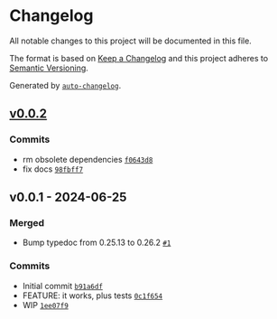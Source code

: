 # Changelog

All notable changes to this project will be documented in this file.

The format is based on [Keep a Changelog](https://keepachangelog.com/en/1.0.0/)
and this project adheres to [Semantic Versioning](https://semver.org/spec/v2.0.0.html).

Generated by [`auto-changelog`](https://github.com/CookPete/auto-changelog).

## [v0.0.2](https://github.com/nichoth/hamburger/compare/v0.0.1...v0.0.2)

### Commits

- rm obsolete dependencies [`f0643d8`](https://github.com/nichoth/hamburger/commit/f0643d8c4ee133a554004e037c685798c8366afd)
- fix docs [`98fbff7`](https://github.com/nichoth/hamburger/commit/98fbff78c57bcb264d8e3ea72ca823832ff13f16)

## v0.0.1 - 2024-06-25

### Merged

- Bump typedoc from 0.25.13 to 0.26.2 [`#1`](https://github.com/nichoth/hamburger/pull/1)

### Commits

- Initial commit [`b91a6df`](https://github.com/nichoth/hamburger/commit/b91a6df720ce3270624df7877fa0b10746a1fe6e)
- FEATURE: it works, plus tests [`0c1f654`](https://github.com/nichoth/hamburger/commit/0c1f6546cf54cdad7626dce91120167c90688068)
- WIP [`1ee07f9`](https://github.com/nichoth/hamburger/commit/1ee07f91cd2cd0fb2ef56abab2dad055ea59c7ce)

